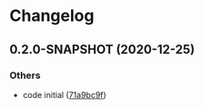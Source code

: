 # Changelog

## 0.2.0-SNAPSHOT (2020-12-25)

### Others

- code initial ([71a9bc9f](https://github.com/ymind/rsql-ktorm/commit/71a9bc9f5b12dee39046f37e02b596a6aadd748f))

